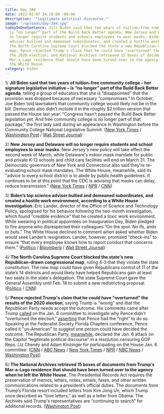 ```yaml
---
title: Day 384
date: 2022-02-07 14:10:00 -08:00
description: '"Legitimate political discourse."'
image: "/uploads/day-384.jpg"
todayInOneSentence: Jill Biden said that two years of tuition-free community college
  is “no longer” part of the Build Back Better agenda; New Jersey and Delaware will
  no longer require students and schools employees to wear masks; Biden’s top science
  adviser bullied and demeaned subordinates, and created a hostile work environment;
  the North Carolina Supreme Court blocked the state's new Republican-drawn congressional
  map; Pence rejected Trump's claim that he could have "overturned" the results of
  the 2020 election; and National Archives retrieved 15 boxes of documents from Trump's
  Mar-a-Lago residence that should have been turned over to the agency when he left
  the White House.
category: biden
---
```


1/ **Jill Biden said that two years of tuition-free community college – her signature legislative initiative – is “no longer” part of the Build Back Better agenda**, telling a group of educators that she is “disappointed” that the provision was dropped because of necessary “compromises.” In October, Joe Biden told lawmakers that community college would likely not be in the bill. Democrats also didn't include it in the roughly $2 trillion version that passed the House last year. “Congress hasn’t passed the Build Back Better legislation yet. And free community college is no longer part of that package,” the first lady said during an appearance in Washington before the Community College National Legislative Summit. ([New York Times](https://www.nytimes.com/2022/02/07/us/politics/jill-biden-free-community-college.html) / [Washington Post](https://www.washingtonpost.com/politics/2022/02/07/jill-biden-says-free-community-college-out-of-bbb/) / [Wall Street Journal](https://www.wsj.com/articles/jill-biden-says-free-community-college-off-table-for-build-back-better-bill-11644257891))

2/ **New Jersey and Delaware will no longer require students and school employees to wear masks**. New Jersey's new policy will take effect the second week of March, while Delaware's indoor mask mandate for public and private K-12 schools and child care facilities will end on March 31. The Democratic governors of New York and Connecticut also said they're re-evaluating school mask mandates. The White House, meanwhile, said its "advice to every school district is to abide by public health guidelines. It continues to be at this point that the CDC is advising that masks can delay, reduce transmission." ([New York Times](https://www.nytimes.com/2022/02/07/nyregion/nj-school-mask-mandate-murphy.html) / [NPR](https://www.npr.org/2022/02/07/1078886017/new-jersey-and-delaware-set-timelines-to-end-mask-mandates-for-schools) / [CNN](https://www.cnn.com/2022/02/07/politics/white-house-masking-in-schools/index.html))

3/ **Biden’s top science adviser bullied and demeaned subordinates, and created a hostile work environment, according to a White House investigation**. Eric Lander, director of the Office of Science and Technology Policy, apologized for his behavior following the two-month investigation, which found "credible evidence" that he created a toxic work environment. While swearing in political appointees on Inauguration Day, Biden pledged to fire anyone who disrespected their colleagues “On the spot. No ifs, ands or buts.” The White House declined to comment when asked whether Biden would seek Lander’s resignation. Lander, however, promised “check-ins” to ensure “that every employee knows how to report conduct that concerns them.” ([Politico](https://www.politico.com/news/2022/02/07/eric-lander-white-house-investigation-00006077) / [Bloomberg](https://www.bloomberg.com/news/articles/2022-02-07/top-white-house-science-adviser-admits-demeaning-staff?sref=MIBMEEoj) / [Wall Street Journal](https://www.wsj.com/articles/bidens-top-science-adviser-violated-workplace-behavior-rules-officials-say-11644251882))

4/ **The North Carolina Supreme Court blocked the state's new Republican-drawn congressional map**, ruling 4-3 that they violate the state constitution. The new map could have given Republicans control of 11 of the state’s 14 districts and would likely have helped Republicans gain at least two seats in the state's delegation. The state Supreme Court gave the General Assembly until Feb. 18 to submit a new redistricting proposal. ([Politico](https://www.politico.com/news/2022/02/04/north-carolina-congressional-map-struck-down-00005974) / [CNN](https://www.cnn.com/2022/02/04/politics/north-carolina-redistricting-struck-down/index.html))

5/ **Pence rejected Trump's claim that he could have "overturned" the results of the 2020 election**, saying Trump is “wrong” and that the Republican Party needs accept the outcome. His comments came after Trump [called](https://whatthefuckjusthappenedtoday.com/2022/02/01/day-378/#6-trump-called-on-the-jan-6-committe) on the Jan. 6 committee to investigate why Pence didn't "overturned the election," [asserting](https://whatthefuckjusthappenedtoday.com/2022/01/31/day-377/#5-trump-suggested-that-he%E2%80%99ll-pardon) that Pence had the “right” to do so. Speaking at the Federalist Society Florida Chapters conference, Pence called it "un-American" to suggest one person could have decided the outcome. The Republican Party, [meanwhile](https://www.nytimes.com/2022/02/04/us/politics/republicans-jan-6-cheney-censure.html), declared the Jan. 6 attack on the Capitol “legitimate political discourse” in a resolution censuring GOP Reps. Liz Cheney and Adam Kinzinger for participating on the House Jan. 6 committee. ([CNN](https://www.cnn.com/2022/02/04/politics/pence-january-6-trump/index.html) / [ABC News](https://abcnews.go.com/Politics/pence-defending-actions-jan-rebukes-trump-wrong/story?id=82679131) / [New York Times](https://www.nytimes.com/2022/02/04/us/politics/pence-trump-election.html) / [NPR](https://www.npr.org/2022/02/04/1078367504/pence-says-trump-is-wrong-to-insist-he-could-have-overturned-election-results) / [NBC News](https://www.nbcnews.com/politics/donald-trump/president-trump-wrong-mike-pence-rejects-claim-overturned-election-rcna14952) / [Washington Post](https://www.washingtonpost.com/politics/2022/02/04/trump-pence-wrong-election/))

6/ **The National Archives retrieved 15 boxes of documents from Trump's Mar-a-Lago residence that should have been turned over to the agency when he left the White House**. The Presidential Records Act requires the preservation of memos, letters, notes, emails, faxes, and other written communications related to a president’s official duties. The documents from Trump’s Florida resort included letters from Kim Jong Un, which Trump once described as “love letters,” as well as a letter from Obama. The Archives said Trump's representatives are “continuing to search” for additional records. ([Washington Post](https://www.washingtonpost.com/politics/2022/02/07/trump-records-mar-a-lago/))